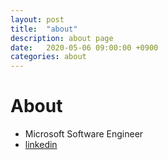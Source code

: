 ```yaml
---
layout: post
title:  "about"
description: about page
date:   2020-05-06 09:00:00 +0900
categories: about
---
```


# About
- Microsoft Software Engineer
- [linkedin](https://www.linkedin.com/in/dae-woo-kim-ba721b52)